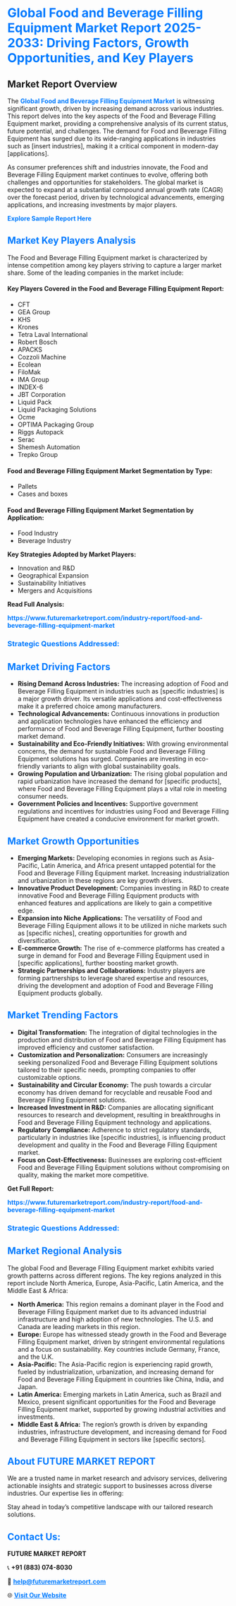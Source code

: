 <h1 style="color: #007BFF;">Global Food and Beverage Filling Equipment Market Report 2025-2033: Driving Factors, Growth Opportunities, and Key Players</h1>

<section id="overview">
<h2>Market Report Overview</h2>
<p>The <a href="https://www.futuremarketreport.com/industry-report/food-and-beverage-filling-equipment-market" style="color: #007BFF; text-decoration: none;"><strong>Global Food and Beverage Filling Equipment Market</strong></a> is witnessing significant growth, driven by increasing demand across various industries. This report delves into the key aspects of the Food and Beverage Filling Equipment market, providing a comprehensive analysis of its current status, future potential, and challenges. The demand for Food and Beverage Filling Equipment has surged due to its wide-ranging applications in industries such as [insert industries], making it a critical component in modern-day [applications].</p>
<p>As consumer preferences shift and industries innovate, the Food and Beverage Filling Equipment market continues to evolve, offering both challenges and opportunities for stakeholders. The global market is expected to expand at a substantial compound annual growth rate (CAGR) over the forecast period, driven by technological advancements, emerging applications, and increasing investments by major players.</p>
</section>

<section id="overview">
<p><a href="https://www.futuremarketreport.com/request-sample/reportId=51521" style="color: #007BFF; text-decoration: none;"><strong>Explore Sample Report Here</strong></a></p>
</section>

<section id="key-players">
<h2 style="color: #007BFF;">Market Key Players Analysis</h2>
<p>The Food and Beverage Filling Equipment market is characterized by intense competition among key players striving to capture a larger market share. Some of the leading companies in the market include:</p>
<h4>Key Players Covered in the Food and Beverage Filling Equipment Report:</h4>
<ul><li>CFT</li><li>GEA Group</li><li>KHS</li><li>Krones</li><li>Tetra Laval International</li><li>Robert Bosch</li><li>APACKS</li><li>Cozzoli Machine</li><li>Ecolean</li><li>FiloMak</li><li>IMA Group</li><li>INDEX-6</li><li>JBT Corporation</li><li>Liquid Pack</li><li>Liquid Packaging Solutions</li><li>Ocme</li><li>OPTIMA Packaging Group</li><li>Riggs Autopack</li><li>Serac</li><li>Shemesh Automation</li><li>Trepko Group</li></ul>
<h4>Food and Beverage Filling Equipment Market Segmentation by Type:</h4>
<ul><li>Pallets</li><li>Cases and boxes</li></ul>

<h4>Food and Beverage Filling Equipment Market Segmentation by Application:</h4>
<ul><li>Food Industry</li><li>Beverage Industry</li></ul>
<p><strong>Key Strategies Adopted by Market Players:</strong></p>
<ul>
<li>Innovation and R&D</li>
<li>Geographical Expansion</li>
<li>Sustainability Initiatives</li>
<li>Mergers and Acquisitions</li>
</ul>
</section>

<section>
<p><strong>Read Full Analysis: </strong></p><a href="https://www.futuremarketreport.com/industry-report/food-and-beverage-filling-equipment-market" style="color: #007BFF; text-decoration: none;"><strong>https://www.futuremarketreport.com/industry-report/food-and-beverage-filling-equipment-market</strong></a>
<h3 style="color: #007BFF;">Strategic Questions Addressed:</h3>
</section>

<section id="driving-factors">
<h2 style="color: #007BFF;">Market Driving Factors</h2>
<ul>
<li><strong>Rising Demand Across Industries:</strong> The increasing adoption of Food and Beverage Filling Equipment in industries such as [specific industries] is a major growth driver. Its versatile applications and cost-effectiveness make it a preferred choice among manufacturers.</li>
<li><strong>Technological Advancements:</strong> Continuous innovations in production and application technologies have enhanced the efficiency and performance of Food and Beverage Filling Equipment, further boosting market demand.</li>
<li><strong>Sustainability and Eco-Friendly Initiatives:</strong> With growing environmental concerns, the demand for sustainable Food and Beverage Filling Equipment solutions has surged. Companies are investing in eco-friendly variants to align with global sustainability goals.</li>
<li><strong>Growing Population and Urbanization:</strong> The rising global population and rapid urbanization have increased the demand for [specific products], where Food and Beverage Filling Equipment plays a vital role in meeting consumer needs.</li>
<li><strong>Government Policies and Incentives:</strong> Supportive government regulations and incentives for industries using Food and Beverage Filling Equipment have created a conducive environment for market growth.</li>
</ul>
</section>

<section id="growth-opportunities">
<h2 style="color: #007BFF;">Market Growth Opportunities</h2>
<ul>
<li><strong>Emerging Markets:</strong> Developing economies in regions such as Asia-Pacific, Latin America, and Africa present untapped potential for the Food and Beverage Filling Equipment market. Increasing industrialization and urbanization in these regions are key growth drivers.</li>
<li><strong>Innovative Product Development:</strong> Companies investing in R&D to create innovative Food and Beverage Filling Equipment products with enhanced features and applications are likely to gain a competitive edge.</li>
<li><strong>Expansion into Niche Applications:</strong> The versatility of Food and Beverage Filling Equipment allows it to be utilized in niche markets such as [specific niches], creating opportunities for growth and diversification.</li>
<li><strong>E-commerce Growth:</strong> The rise of e-commerce platforms has created a surge in demand for Food and Beverage Filling Equipment used in [specific applications], further boosting market growth.</li>
<li><strong>Strategic Partnerships and Collaborations:</strong> Industry players are forming partnerships to leverage shared expertise and resources, driving the development and adoption of Food and Beverage Filling Equipment products globally.</li>
</ul>
</section>

<section id="trending-factors">
<h2 style="color: #007BFF;">Market Trending Factors</h2>
<ul>
<li><strong>Digital Transformation:</strong> The integration of digital technologies in the production and distribution of Food and Beverage Filling Equipment has improved efficiency and customer satisfaction.</li>
<li><strong>Customization and Personalization:</strong> Consumers are increasingly seeking personalized Food and Beverage Filling Equipment solutions tailored to their specific needs, prompting companies to offer customizable options.</li>
<li><strong>Sustainability and Circular Economy:</strong> The push towards a circular economy has driven demand for recyclable and reusable Food and Beverage Filling Equipment solutions.</li>
<li><strong>Increased Investment in R&D:</strong> Companies are allocating significant resources to research and development, resulting in breakthroughs in Food and Beverage Filling Equipment technology and applications.</li>
<li><strong>Regulatory Compliance:</strong> Adherence to strict regulatory standards, particularly in industries like [specific industries], is influencing product development and quality in the Food and Beverage Filling Equipment market.</li>
<li><strong>Focus on Cost-Effectiveness:</strong> Businesses are exploring cost-efficient Food and Beverage Filling Equipment solutions without compromising on quality, making the market more competitive.</li>
</ul>
</section>

<section>
<p><strong>Get Full Report: </strong></p><a href="https://www.futuremarketreport.com/industry-report/food-and-beverage-filling-equipment-market" style="color: #007BFF; text-decoration: none;"><strong>https://www.futuremarketreport.com/industry-report/food-and-beverage-filling-equipment-market</strong></a>
<h3 style="color: #007BFF;">Strategic Questions Addressed:</h3>
</section>


<section id="regional-analysis">
<h2 style="color: #007BFF;">Market Regional Analysis</h2>
<p>The global Food and Beverage Filling Equipment market exhibits varied growth patterns across different regions. The key regions analyzed in this report include North America, Europe, Asia-Pacific, Latin America, and the Middle East & Africa:</p>
<ul>
<li><strong>North America:</strong> This region remains a dominant player in the Food and Beverage Filling Equipment market due to its advanced industrial infrastructure and high adoption of new technologies. The U.S. and Canada are leading markets in this region.</li>
<li><strong>Europe:</strong> Europe has witnessed steady growth in the Food and Beverage Filling Equipment market, driven by stringent environmental regulations and a focus on sustainability. Key countries include Germany, France, and the U.K.</li>
<li><strong>Asia-Pacific:</strong> The Asia-Pacific region is experiencing rapid growth, fueled by industrialization, urbanization, and increasing demand for Food and Beverage Filling Equipment in countries like China, India, and Japan.</li>
<li><strong>Latin America:</strong> Emerging markets in Latin America, such as Brazil and Mexico, present significant opportunities for the Food and Beverage Filling Equipment market, supported by growing industrial activities and investments.</li>
<li><strong>Middle East & Africa:</strong> The region’s growth is driven by expanding industries, infrastructure development, and increasing demand for Food and Beverage Filling Equipment in sectors like [specific sectors].</li>
</ul>
</section>

<footer>
<h2 style="color: #007BFF;">About FUTURE MARKET REPORT</h2>
<p>We are a trusted name in market research and advisory services, delivering actionable insights and strategic support to businesses across diverse industries. Our expertise lies in offering:</p>

<p>Stay ahead in today’s competitive landscape with our tailored research solutions.</p>

<h2 style="color: #007BFF;">Contact Us:</h2>
<p><strong>FUTURE MARKET REPORT</strong></p>
<p>📞 <strong>+91 (883) 074-8030</strong></p>
<p>📧 <strong><a href="mailto:help@futuremarketreport.com" style="color: #007BFF;">help@futuremarketreport.com</a></strong></p>
<p>🌐 <strong><a href="https://www.futuremarketreport.com/" style="color: #007BFF;">Visit Our Website</a></strong></p>
</footer>
